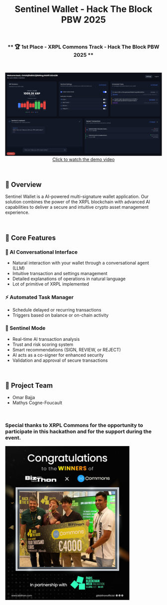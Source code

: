 <div align="center">

# Sentinel Wallet - Hack The Block PBW 2025

<br/>

### ** 🏆 1st Place - XRPL Commons Track - Hack The Block PBW 2025 **

<br/>

<p>
  <a href="https://www.youtube.com/watch?v=MOEbBAgxb3Y">
    <img src="utils/cover2.png" alt="Demo Video" width="600">
    <br>
    Click to watch the demo video
  </a>
</p>
</div>


<br/>

## 🌟 Overview

Sentinel Wallet is a AI-powered multi-signature wallet application.
Our solution combines the power of the XRPL blockchain with advanced AI capabilities to deliver a secure and intuitive crypto asset management experience.

<br/>

## 🚀 Core Features

### 🤖 AI Conversational Interface
- Natural interaction with your wallet through a conversational agent (LLM)
- Intuitive transaction and settings management
- Detailed explanations of operations in natural language
- Lot of primitive of XRPL implemented 

### ⚡ Automated Task Manager
- Schedule delayed or recurring transactions
- Triggers based on balance or on-chain activity

### 🔐 Sentinel Mode
- Real-time AI transaction analysis
- Trust and risk scoring system
- Smart recommendations (SIGN, REVIEW, or REJECT)
- AI acts as a co-signer for enhanced security
- Validation and approval of secure transactions

<br/>

## 🤝 Project Team

- Omar Bajja
- Mathys Cogne-Foucault

<br/>

### Special thanks to XRPL Commons for the opportunity to participate in this hackathon and for the support during the event.


<img src="utils/cover.jpg" alt="1st Place - XRPL Commons Track - Hack The Block PBW 2025" width="400">
